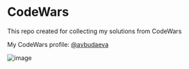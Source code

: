 # CodeWars

This repo created for collecting my solutions from CodeWars


My CodeWars profile: [@avbudaeva](https://www.codewars.com/users/avbudaeva)

![image](https://www.codewars.com/users/avbudaeva/badges/large)


